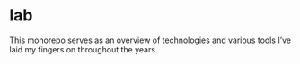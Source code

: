 # lab

This monorepo serves as an overview of technologies and various tools
I’ve laid my fingers on throughout the years.
